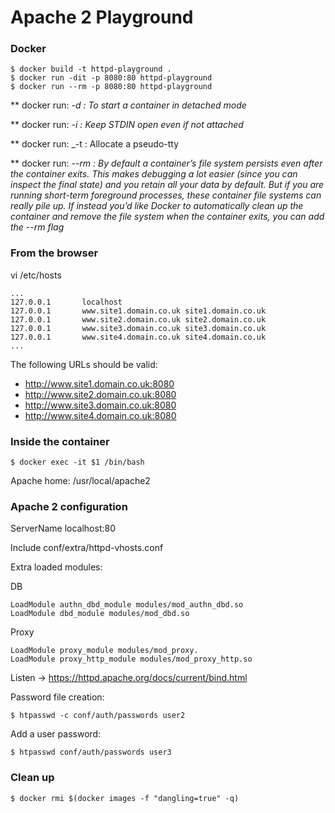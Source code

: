 
# Apache 2 Playground

### Docker

    $ docker build -t httpd-playground .
    $ docker run -dit -p 8080:80 httpd-playground
    $ docker run --rm -p 8080:80 httpd-playground

** docker run: _-d : To start a container in detached mode_

** docker run: _-i : Keep STDIN open even if not attached_

** docker run: _-t : Allocate a pseudo-tty

** docker run: _--rm : By default a container’s file system persists even after the container exits. This makes debugging a lot easier (since you can inspect the final state) and you retain all your data by default. But if you are running short-term foreground processes, these container file systems can really pile up. If instead you’d like Docker to automatically clean up the container and remove the file system when the container exits, you can add the --rm flag_

### From the browser

vi /etc/hosts

    ...
    127.0.0.1       localhost 
    127.0.0.1       www.site1.domain.co.uk site1.domain.co.uk 
    127.0.0.1       www.site2.domain.co.uk site2.domain.co.uk 
    127.0.0.1       www.site3.domain.co.uk site3.domain.co.uk
    127.0.0.1       www.site4.domain.co.uk site4.domain.co.uk
    ...

The following URLs should be valid:

  - http://www.site1.domain.co.uk:8080
  - http://www.site2.domain.co.uk:8080
  - http://www.site3.domain.co.uk:8080
  - http://www.site4.domain.co.uk:8080

### Inside the container

    $ docker exec -it $1 /bin/bash

Apache home: /usr/local/apache2

### Apache 2 configuration

ServerName localhost:80

Include conf/extra/httpd-vhosts.conf

Extra loaded modules:

DB

    LoadModule authn_dbd_module modules/mod_authn_dbd.so
    LoadModule dbd_module modules/mod_dbd.so

Proxy

    LoadModule proxy_module modules/mod_proxy.
    LoadModule proxy_http_module modules/mod_proxy_http.so

Listen -> https://httpd.apache.org/docs/current/bind.html

Password file creation:

    $ htpasswd -c conf/auth/passwords user2

Add a user password:

    $ htpasswd conf/auth/passwords user3

### Clean up

    $ docker rmi $(docker images -f "dangling=true" -q)